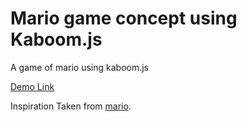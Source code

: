# Mario game concept using Kaboom.js

A game of mario using kaboom.js

[Demo Link]()

Inspiration Taken from [mario](https://github.com/kubowania/mario).
